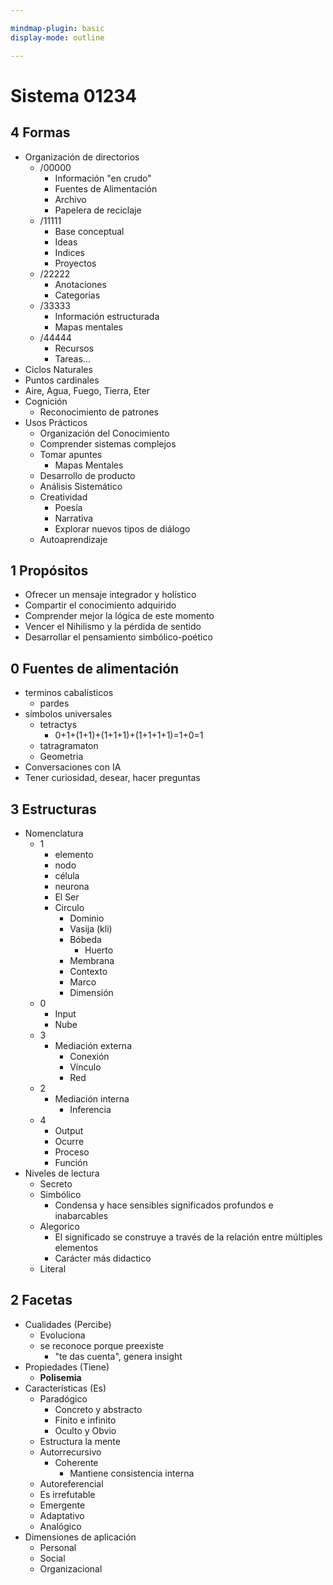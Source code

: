 ```yaml
---

mindmap-plugin: basic
display-mode: outline

---
```


# **Sistema 01234**

## 4 Formas
- Organización de directorios
    - /00000
        - Información "en crudo"
        - Fuentes de Alimentación
        - Archivo
        - Papelera de reciclaje
    - /11111
        - Base conceptual
        - Ideas
        - Indices
        - Proyectos
    - /22222
        - Anotaciones
        - Categorias
    - /33333
        - Información estructurada
        - Mapas mentales
    - /44444
        - Recursos
        - Tareas...
- Ciclos Naturales
- Puntos cardinales
- Aire, Agua, Fuego, Tierra, Eter
- Cognición
    - Reconocimiento de patrones
- Usos Prácticos
    - Organización del Conocimiento
    - Comprender sistemas complejos
    - Tomar apuntes
        - Mapas Mentales
    - Desarrollo de producto
    - Análisis Sistemático
    - Creatividad
        - Poesía
        - Narrativa
        - Explorar nuevos tipos de diálogo
    - Autoaprendizaje

## 1 Propósitos
- Ofrecer un mensaje integrador y holístico
- Compartir el conocimiento adquirido
- Comprender mejor la lógica de este momento
- Vencer el Nihilismo y la pérdida de sentido
- Desarrollar el pensamiento simbólico-poético

## 0 Fuentes de alimentación
- terminos cabalísticos
    - pardes
- símbolos universales
    - tetractys
        - 0+1+(1+1)+(1+1+1)+(1+1+1+1)=1+0=1
    - tatragramaton
    - Geometria
- Conversaciones con IA
- Tener curiosidad, desear, hacer preguntas

## 3 Estructuras
- Nomenclatura
    - 1
        - elemento
        - nodo
        - célula
        - neurona
        - El Ser
        - Circulo
            - Dominio
            - Vasija (kli)
            - Bóbeda
                - Huerto
            - Membrana
            - Contexto
            - Marco
            - Dimensión
    - 0
        - Input
        - Nube
    - 3
        - Mediación externa
            - Conexión
            - Vínculo
            - Red
    - 2
        - Mediación interna
            - Inferencia
    - 4
        - Output
        - Ocurre
        - Proceso
        - Función
- Niveles de lectura
    - Secreto
    - Simbólico
        - Condensa y hace sensibles significados profundos e inabarcables
    - Alegorico
        - El significado se construye a través de la relación entre múltiples elementos
        - Carácter más didactico
    - Literal

## 2 Facetas
- Cualidades (Percibe)
    - Evoluciona
    - se reconoce porque preexiste
        - "te das cuenta", genera insight
- Propiedades (Tiene)
    - **Polisemia**
- Características (Es)
    - Paradógico
        - Concreto y abstracto
        - Finito e infinito
        - Oculto y Obvio
    - Estructura la mente
    - Autorrecursivo
        - Coherente
            - Mantiene consistencia interna
    - Autoreferencial
    - Es irrefutable
    - Emergente
    - Adaptativo
    - Analógico
- Dimensiones de aplicación
    - Personal
    - Social
    - Organizacional